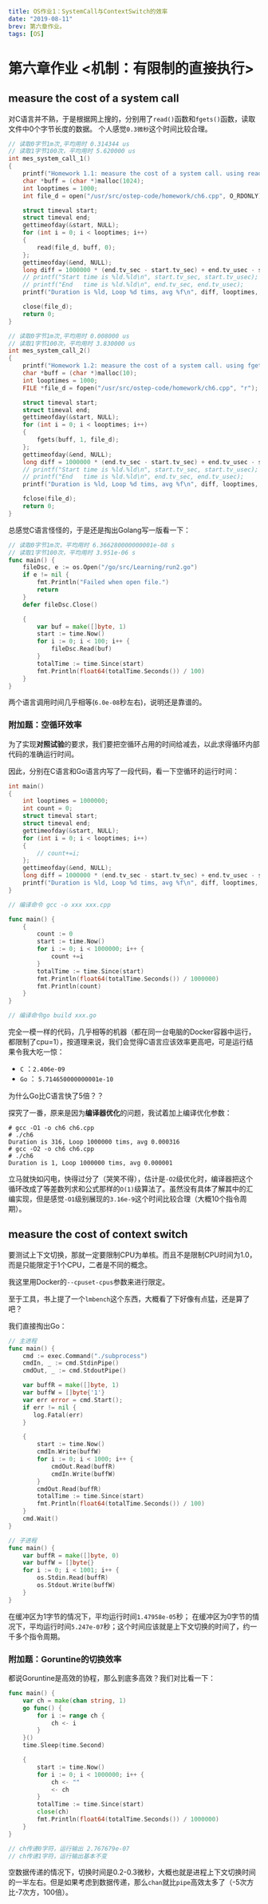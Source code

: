 ```yaml lw-blog-meta
title: OS作业1：SystemCall与ContextSwitch的效率
date: "2019-08-11"
brev: 第六章作业。
tags: [OS]
```


# 第六章作业 <机制：有限制的直接执行>

## measure the cost of a system call

对C语言并不熟，于是根据网上搜的，分别用了`read()`函数和`fgets()`函数，读取文件中0个字节长度的数据。
个人感觉`0.3微秒`这个时间比较合理。

```c
// 读取0字节1m次,平均用时 0.314344 us
// 读取1字节100次，平均用时 5.620000 us
int mes_system_call_1()
{
    printf("Homework 1.1: measure the cost of a system call. using read().\n");
    char *buff = (char *)malloc(1024);
    int looptimes = 1000;
    int file_d = open("/usr/src/ostep-code/homework/ch6.cpp", O_RDONLY);

    struct timeval start;
    struct timeval end;
    gettimeofday(&start, NULL);
    for (int i = 0; i < looptimes; i++)
    {
        read(file_d, buff, 0);
    };
    gettimeofday(&end, NULL);
    long diff = 1000000 * (end.tv_sec - start.tv_sec) + end.tv_usec - start.tv_usec;
    // printf("Start time is %ld.%ld\n", start.tv_sec, start.tv_usec);
    // printf("End   time is %ld.%ld\n", end.tv_sec, end.tv_usec);
    printf("Duration is %ld, Loop %d tims, avg %f\n", diff, looptimes, (double)diff / looptimes);

    close(file_d);
    return 0;
}

// 读取0字节1m次,平均用时 0.008000 us
// 读取1字节100次，平均用时 3.830000 us
int mes_system_call_2()
{
    printf("Homework 1.2: measure the cost of a system call. using fgets().\n");
    char *buff = (char *)malloc(10);
    int looptimes = 1000;
    FILE *file_d = fopen("/usr/src/ostep-code/homework/ch6.cpp", "r");

    struct timeval start;
    struct timeval end;
    gettimeofday(&start, NULL);
    for (int i = 0; i < looptimes; i++)
    {
        fgets(buff, 1, file_d);
    };
    gettimeofday(&end, NULL);
    long diff = 1000000 * (end.tv_sec - start.tv_sec) + end.tv_usec - start.tv_usec;
    // printf("Start time is %ld.%ld\n", start.tv_sec, start.tv_usec);
    // printf("End   time is %ld.%ld\n", end.tv_sec, end.tv_usec);
    printf("Duration is %ld, Loop %d tims, avg %f\n", diff, looptimes, (double)diff / looptimes);

    fclose(file_d);
    return 0;
}
```

总感觉C语言怪怪的，于是还是掏出Golang写一版看一下：

```go
// 读取0字节1m次，平均用时 6.366280000000001e-08 s
// 读取1字节100次，平均用时 3.951e-06 s
func main() {
    fileDsc, e := os.Open("/go/src/Learning/run2.go")
    if e != nil {
        fmt.Println("Failed when open file.")
        return
    }
    defer fileDsc.Close()

    {
        var buf = make([]byte, 1)
        start := time.Now()
        for i := 0; i < 100; i++ {
            fileDsc.Read(buf)
        }
        totalTime := time.Since(start)
        fmt.Println(float64(totalTime.Seconds()) / 100)
    }
}
```

两个语言调用时间几乎相等(`6.0e-08`秒左右)，说明还是靠谱的。

### 附加题：空循环效率

为了实现**对照试验**的要求，我们要把空循环占用的时间给减去，以此求得循环内部代码的准确运行时间。

因此，分别在C语言和Go语言内写了一段代码，看一下空循环的运行时间：

```c
int main()
{
    int looptimes = 1000000;
    int count = 0;
    struct timeval start;
    struct timeval end;
    gettimeofday(&start, NULL);
    for (int i = 0; i < looptimes; i++)
    {
        // count+=i;
    };    
    gettimeofday(&end, NULL);
    long diff = 1000000 * (end.tv_sec - start.tv_sec) + end.tv_usec - start.tv_usec;
    printf("Duration is %ld, Loop %d tims, avg %f\n", diff, looptimes, (double)diff / looptimes);
}

// 编译命令 gcc -o xxx xxx.cpp
```

```go
func main() {
    {
        count := 0
        start := time.Now()
        for i := 0; i < 1000000; i++ {
            count +=i
        }
        totalTime := time.Since(start)
        fmt.Println(float64(totalTime.Seconds()) / 1000000)
        fmt.Println(count)
    }
}

// 编译命令go build xxx.go
```

完全一模一样的代码，几乎相等的机器（都在同一台电脑的Docker容器中运行，都限制了cpu=1），按道理来说，我们会觉得C语言应该效率更高吧，可是运行结果令我大吃一惊：

- `C` ：`2.406e-09`
- `Go` ： `5.714650000000001e-10`

为什么Go比C语言快了5倍？？

探究了一番，原来是因为**编译器优化**的问题，我试着加上编译优化参数：

```text
# gcc -O1 -o ch6 ch6.cpp
# ./ch6
Duration is 316, Loop 1000000 tims, avg 0.000316
# gcc -O2 -o ch6 ch6.cpp
# ./ch6
Duration is 1, Loop 1000000 tims, avg 0.000001
```

立马就快如闪电，快得过分了（哭笑不得），估计是`-O2`级优化时，编译器把这个循环改成了等差数列求和公式那样的`O(1)`级算法了。虽然没有具体了解其中的汇编实现，但是感觉`-O1`级别展现的`3.16e-9`这个时间比较合理（大概10个指令周期）。

## measure the cost of context switch

要测试上下文切换，那就一定要限制CPU为单核。而且不是限制CPU时间为1.0，而是只能限定于1个CPU，二者是不同的概念。

我这里用Docker的`--cpuset-cpus`参数来进行限定。

至于工具，书上提了一个`lmbench`这个东西，大概看了下好像有点猛，还是算了吧？

我们直接掏出Go：

```go
// 主进程
func main() {
    cmd := exec.Command("./subprocess")
    cmdIn, _ := cmd.StdinPipe()
    cmdOut, _ := cmd.StdoutPipe()

    var buffR = make([]byte, 1)
    var buffW = []byte{'1'}
    var err error = cmd.Start();
    if err != nil {
       log.Fatal(err)
    }

    {
        start := time.Now()
        cmdIn.Write(buffW)
        for i := 0; i < 1000; i++ {
            cmdOut.Read(buffR)
            cmdIn.Write(buffW)
        }
        cmdOut.Read(buffR)
        totalTime := time.Since(start)
        fmt.Println(float64(totalTime.Seconds()) / 100)
    }
    cmd.Wait()
}
```

```go
// 子进程
func main() {
    var buffR = make([]byte, 0)
    var buffW = []byte{}
    for i := 0; i < 1001; i++ {
        os.Stdin.Read(buffR)
        os.Stdout.Write(buffW)
    }
}
```

在缓冲区为1字节的情况下，平均运行时间`1.47958e-05`秒；
在缓冲区为0字节的情况下，平均运行时间`5.247e-07`秒；这个时间应该就是上下文切换的时间了，约一千多个指令周期。

### 附加题：Goruntine的切换效率

都说Goruntine是高效的协程，那么到底多高效？我们对比看一下：

```go
func main() {
    var ch = make(chan string, 1)
    go func() {
        for i := range ch {
            ch <- i
        }
    }()
    time.Sleep(time.Second)

    {
        start := time.Now()
        for i := 0; i < 1000000; i++ {
            ch <- ""
            <- ch
        }
        totalTime := time.Since(start)
        close(ch)
        fmt.Println(float64(totalTime.Seconds()) / 1000000)
    }
}

// ch传递0字符，运行输出 2.767679e-07
// ch传递1字符，运行输出基本不变
```

空数据传递的情况下，切换时间是0.2-0.3微秒，大概也就是进程上下文切换时间的一半左右。但是如果考虑到数据传递，那么`chan`就比`pipe`高效太多了（-5次方比-7次方，100倍）。
